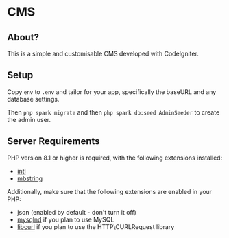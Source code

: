 # CMS

## About?

This is a simple and customisable CMS developed with CodeIgniter.

## Setup

Copy `env` to `.env` and tailor for your app, specifically the baseURL
and any database settings.

Then `php spark migrate` and then `php spark db:seed AdminSeeder` to
create the admin user.

## Server Requirements

PHP version 8.1 or higher is required, with the following extensions installed:

- [intl](http://php.net/manual/en/intl.requirements.php)
- [mbstring](http://php.net/manual/en/mbstring.installation.php)

Additionally, make sure that the following extensions are enabled in your PHP:

- json (enabled by default - don't turn it off)
- [mysqlnd](http://php.net/manual/en/mysqlnd.install.php) if you plan to use MySQL
- [libcurl](http://php.net/manual/en/curl.requirements.php) if you plan to use the HTTP\CURLRequest library
